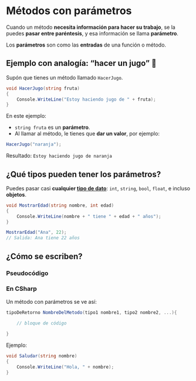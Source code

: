 # Métodos con parámetros

Cuando un método **necesita información para hacer su trabajo**, se la puedes **pasar entre paréntesis**, y esa información se llama **parámetro**.

Los **parámetros** son como las **entradas** de una función o método.


## Ejemplo con analogía: “hacer un jugo” 🧃

Supón que tienes un método llamado `HacerJugo`.

```csharp
void HacerJugo(string fruta)
{
    Console.WriteLine("Estoy haciendo jugo de " + fruta);
}
```

En este ejemplo:

* `string fruta` es un **parámetro**.
* Al llamar al método, le tienes que **dar un valor**, por ejemplo:

```csharp
HacerJugo("naranja");
```

Resultado:
`Estoy haciendo jugo de naranja`

<!-- conceptos -->
## ¿Qué tipos pueden tener los parámetros?

Puedes pasar casi **cualquier [tipo de dato](programacion/tiposDatos.md)**: `int`, `string`, `bool`, `float`, e incluso **objetos**.


```csharp
void MostrarEdad(string nombre, int edad)
{
    Console.WriteLine(nombre + " tiene " + edad + " años");
}

MostrarEdad("Ana", 22);
// Salida: Ana tiene 22 años
```

<!-- ¿cómo se usan? -->
## ¿Cómo se escriben?

### Pseudocódigo

### En CSharp

Un método con parámetros se ve así:

```csharp
tipoDeRetorno NombreDelMetodo(tipo1 nombre1, tipo2 nombre2, ...){

	// bloque de código
    
}
```

Ejemplo:

```csharp
void Saludar(string nombre)
{
    Console.WriteLine("Hola, " + nombre);
}
```

<!-- errores comunes -->

